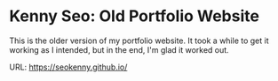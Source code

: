 # Kenny Seo: Old Portfolio Website

This is the older version of my portfolio website.
It took a while to get it working as I intended, but in the end, I'm glad it worked out.

URL:
https://seokenny.github.io/
